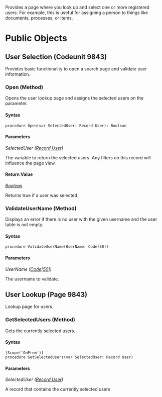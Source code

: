 Provides a page where you look up and select one or more registered users. For example, this is useful for assigning a person to things like documents, processes, or items.

# Public Objects
## User Selection (Codeunit 9843)

 Provides basic functionality to open a search page and validate user information. 
 

### Open (Method) <a name="Open"></a> 

 Opens the user lookup page and assigns the selected users on the  parameter.
 

#### Syntax
```
procedure Open(var SelectedUser: Record User): Boolean
```
#### Parameters
*SelectedUser ([Record User]())* 

The variable to return the selected users. Any filters on this record will influence the page view.

#### Return Value
*[Boolean](https://docs.microsoft.com/en-us/dynamics365/business-central/dev-itpro/developer/methods-auto/boolean/boolean-data-type)*

Returns true if a user was selected.
### ValidateUserName (Method) <a name="ValidateUserName"></a> 

 Displays an error if there is no user with the given username and the user table is not empty.
 

#### Syntax
```
procedure ValidateUserName(UserName: Code[50])
```
#### Parameters
*UserName ([Code[50]](https://docs.microsoft.com/en-us/dynamics365/business-central/dev-itpro/developer/methods-auto/code/code-data-type))* 

The username to validate.


## User Lookup (Page 9843)

 Lookup page for users.
 

### GetSelectedUsers (Method) <a name="GetSelectedUsers"></a> 

 Gets the currently selected users.
 

#### Syntax
```
[Scope('OnPrem')]
procedure GetSelectedUsers(var SelectedUser: Record User)
```
#### Parameters
*SelectedUser ([Record User]())* 

A record that contains the currently selected users

